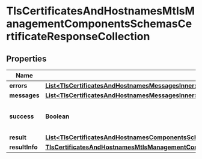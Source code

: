 

# TlsCertificatesAndHostnamesMtlsManagementComponentsSchemasCertificateResponseCollection


## Properties

| Name | Type | Description | Notes |
|------------ | ------------- | ------------- | -------------|
|**errors** | [**List&lt;TlsCertificatesAndHostnamesMessagesInner&gt;**](TlsCertificatesAndHostnamesMessagesInner.md) |  |  |
|**messages** | [**List&lt;TlsCertificatesAndHostnamesMessagesInner&gt;**](TlsCertificatesAndHostnamesMessagesInner.md) |  |  |
|**success** | **Boolean** | Whether the API call was successful |  |
|**result** | [**List&lt;TlsCertificatesAndHostnamesComponentsSchemasCertificateObject&gt;**](TlsCertificatesAndHostnamesComponentsSchemasCertificateObject.md) |  |  [optional] |
|**resultInfo** | [**TlsCertificatesAndHostnamesMtlsManagementComponentsSchemasCertificateResponseCollectionAllOfResultInfo**](TlsCertificatesAndHostnamesMtlsManagementComponentsSchemasCertificateResponseCollectionAllOfResultInfo.md) |  |  [optional] |



